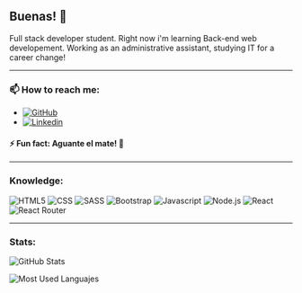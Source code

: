 ## Buenas! 👋
Full stack developer student. Right now i'm learning Back-end web developement. Working as an administrative assistant, studying IT for a career change!
***
   
### 📫 How to reach me:
* [![GitHub](https://img.shields.io/badge/GitHub-100000?style=for-the-badge&logo=github&logoColor=white)](https://github.com/garrus3000)
* [![Linkedin](https://img.shields.io/badge/LinkedIn-0077B5?style=for-the-badge&logo=linkedin&logoColor=whit)](https://www.linkedin.com/in/eduardo-odriozola)


#### ⚡ Fun fact: Aguante el mate! 🧉
***
### Knowledge:
 ![HTML5](https://img.shields.io/badge/HTML5-E34F26?style=for-the-badge&logo=html5&logoColor=white) ![CSS](https://img.shields.io/badge/CSS3-1572B6?style=for-the-badge&logo=css3&logoColor=white) ![SASS](https://img.shields.io/badge/Sass-CC6699?style=for-the-badge&logo=sass&logoColor=white) ![Bootstrap](https://img.shields.io/badge/Bootstrap-563D7C?style=for-the-badge&logo=bootstrap&logoColor=white) ![Javascript](https://img.shields.io/badge/JavaScript-323330?style=for-the-badge&logo=javascript&logoColor=F7DF1E) ![Node.js](https://img.shields.io/badge/Node.js-43853D?style=for-the-badge&logo=node.js&logoColor=white) ![React](https://img.shields.io/badge/React-20232A?style=for-the-badge&logo=react&logoColor=61DAFB) ![React Router](https://img.shields.io/badge/React_Router-CA4245?style=for-the-badge&logo=react-router&logoColor=white)
 * ***
 
 ### Stats:
![GitHub Stats](https://github-readme-stats.vercel.app/api?username=garrus3000&theme=blue-green)

![Most Used Languajes](https://github-readme-stats.vercel.app/api/top-langs/?username=garrus3000&theme=blue-green)


